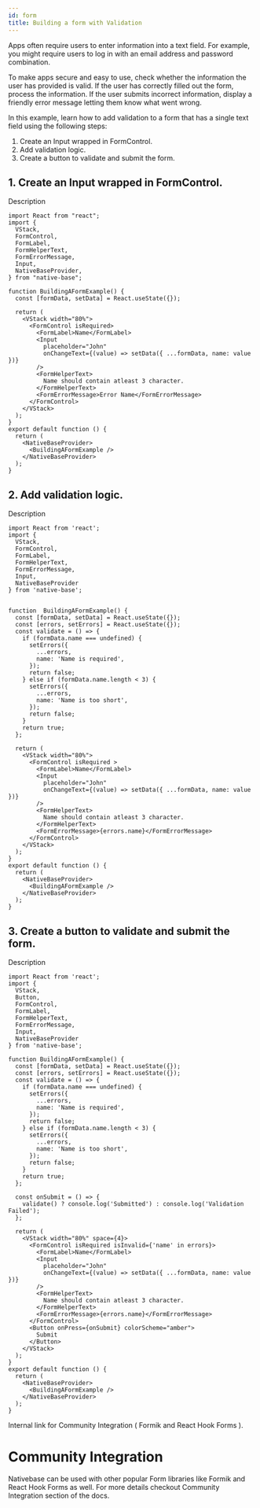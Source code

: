 ```yaml
---
id: form
title: Building a form with Validation
---
```


Apps often require users to enter information into a text field. For example, you might require users to log in with an email address and password combination.

To make apps secure and easy to use, check whether the information the user has provided is valid. If the user has correctly filled out the form, process the information. If the user submits incorrect information, display a friendly error message letting them know what went wrong.

In this example, learn how to add validation to a form that has a single text field using the following steps:

1. Create an Input wrapped in FormControl.
2. Add validation logic.
3. Create a button to validate and submit the form.

## 1. Create an Input wrapped in FormControl.

Description

```SnackPlayer name=Form%20Example
import React from "react";
import {
  VStack,
  FormControl,
  FormLabel,
  FormHelperText,
  FormErrorMessage,
  Input,
  NativeBaseProvider,
} from "native-base";

function BuildingAFormExample() {
  const [formData, setData] = React.useState({});

  return (
    <VStack width="80%">
      <FormControl isRequired>
        <FormLabel>Name</FormLabel>
        <Input
          placeholder="John"
          onChangeText={(value) => setData({ ...formData, name: value })}
        />
        <FormHelperText>
          Name should contain atleast 3 character.
        </FormHelperText>
        <FormErrorMessage>Error Name</FormErrorMessage>
      </FormControl>
    </VStack>
  );
}
export default function () {
  return (
    <NativeBaseProvider>
      <BuildingAFormExample />
    </NativeBaseProvider>
  );
}

```

## 2. Add validation logic.

Description

```SnackPlayer name=Form%20Example(Validation)
import React from 'react';
import {
  VStack,
  FormControl,
  FormLabel,
  FormHelperText,
  FormErrorMessage,
  Input,
  NativeBaseProvider
} from 'native-base';


function  BuildingAFormExample() {
  const [formData, setData] = React.useState({});
  const [errors, setErrors] = React.useState({});
  const validate = () => {
    if (formData.name === undefined) {
      setErrors({
        ...errors,
        name: 'Name is required',
      });
      return false;
    } else if (formData.name.length < 3) {
      setErrors({
        ...errors,
        name: 'Name is too short',
      });
      return false;
    }
    return true;
  };

  return (
    <VStack width="80%">
      <FormControl isRequired >
        <FormLabel>Name</FormLabel>
        <Input
          placeholder="John"
          onChangeText={(value) => setData({ ...formData, name: value })}
        />
        <FormHelperText>
          Name should contain atleast 3 character.
        </FormHelperText>
        <FormErrorMessage>{errors.name}</FormErrorMessage>
      </FormControl>
    </VStack>
  );
}
export default function () {
  return (
    <NativeBaseProvider>
      <BuildingAFormExample />
    </NativeBaseProvider>
  );
}
```

## 3. Create a button to validate and submit the form.

Description

```SnackPlayer name=Form%20Example(Validate and Submit)
import React from 'react';
import {
  VStack,
  Button,
  FormControl,
  FormLabel,
  FormHelperText,
  FormErrorMessage,
  Input,
  NativeBaseProvider
} from 'native-base';

function BuildingAFormExample() {
  const [formData, setData] = React.useState({});
  const [errors, setErrors] = React.useState({});
  const validate = () => {
    if (formData.name === undefined) {
      setErrors({
        ...errors,
        name: 'Name is required',
      });
      return false;
    } else if (formData.name.length < 3) {
      setErrors({
        ...errors,
        name: 'Name is too short',
      });
      return false;
    }
    return true;
  };

  const onSubmit = () => {
    validate() ? console.log('Submitted') : console.log('Validation Failed');
  };

  return (
    <VStack width="80%" space={4}>
      <FormControl isRequired isInvalid={'name' in errors}>
        <FormLabel>Name</FormLabel>
        <Input
          placeholder="John"
          onChangeText={(value) => setData({ ...formData, name: value })}
        />
        <FormHelperText>
          Name should contain atleast 3 character.
        </FormHelperText>
        <FormErrorMessage>{errors.name}</FormErrorMessage>
      </FormControl>
      <Button onPress={onSubmit} colorScheme="amber">
        Submit
      </Button>
    </VStack>
  );
}
export default function () {
  return (
    <NativeBaseProvider>
      <BuildingAFormExample />
    </NativeBaseProvider>
  );
}
```

Internal link for Community Integration ( Formik and React Hook Forms ).

# Community Integration

Nativebase can be used with other popular Form libraries like Formik and React Hook Forms as well. For more details checkout Community Integration section of the docs.
